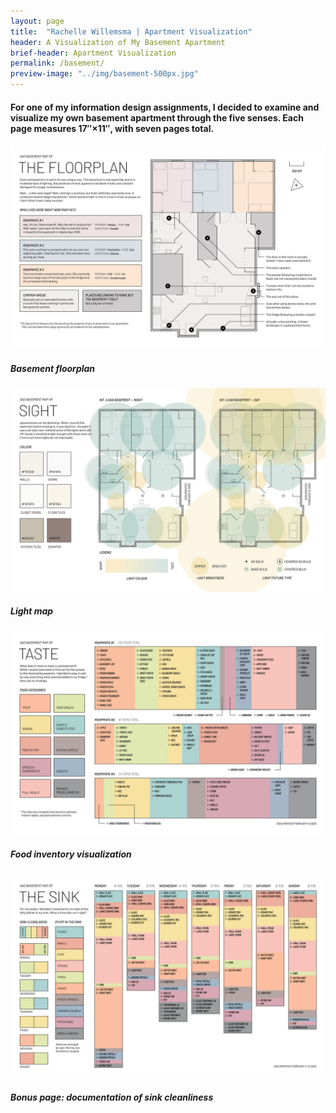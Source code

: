 ```yaml
---
layout: page
title:  "Rachelle Willemsma | Apartment Visualization"
header: A Visualization of My Basement Apartment
brief-header: Apartment Visualization
permalink: /basement/
preview-image: "../img/basement-500px.jpg"
---
```


#### For one of my information design assignments, I decided to examine and visualize my own basement apartment through the five senses. Each page measures 17″×11″, with seven pages total.

![Basement Floorplan](../img/basement-floorplan-1280px.jpg)

##### Basement floorplan

![Light Map](../img/basement-sight-1280px.jpg)

##### Light map

![Taste Map](../img/basement-taste-1280px.jpg)

##### Food inventory visualization

![Sink Map](../img/basement-sink-1280px.jpg)

##### Bonus page: documentation of sink cleanliness